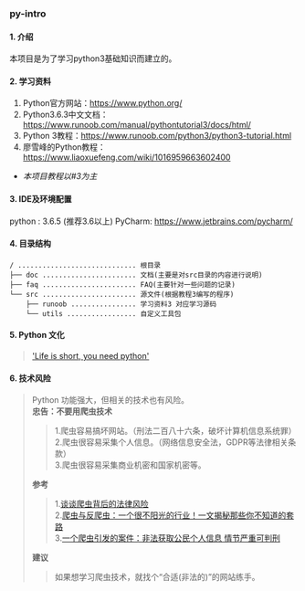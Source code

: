 ### py-intro

#### 1. 介绍
本项目是为了学习python3基础知识而建立的。

#### 2. 学习资料
1. Python官方网站：https://www.python.org/  
2. Python3.6.3中文文档：https://www.runoob.com/manual/pythontutorial3/docs/html/  
3. Python 3教程：https://www.runoob.com/python3/python3-tutorial.html
4. 廖雪峰的Python教程：https://www.liaoxuefeng.com/wiki/1016959663602400  
* _本项目教程以#3为主_

#### 3. IDE及环境配置
python : 3.6.5 (推荐3.6以上)
PyCharm: https://www.jetbrains.com/pycharm/  

#### 4. 目录结构
```
/ ............................. 根目录
├── doc ....................... 文档(主要是对src目录的内容进行说明)
├── faq ....................... FAQ(主要针对一些问题的记录)
└── src ....................... 源文件(根据教程3编写的程序)
    ├── runoob ................ 学习资料3 对应学习源码
    └── utils ................. 自定义工具包
```
#### 5. Python 文化
> ['Life is short, you need python'](https://sebsauvage.net/python/)

#### 6. 技术风险
> Python 功能强大，但相关的技术也有风险。  
> **忠告：不要用爬虫技术**  
>>1.爬虫容易搞坏网站。（刑法二百八十六条，破坏计算机信息系统罪）  
>>2.爬虫很容易采集个人信息。（网络信息安全法，GDPR等法律相关条款）  
>>3.爬虫很容易采集商业机密和国家机密等。  
>
> **参考**  
>>1.[谈谈爬虫背后的法律风险](https://www.cnblogs.com/binyue/p/11719854.html)  
>>2.[爬虫与反爬虫：一个很不阳光的行业！一文揭秘那些你不知道的套路](http://www.sohu.com/a/217594662_185201)  
>>3.[一个爬虫引发的案件：非法获取公民个人信息 情节严重可判刑](http://www.mpaypass.com.cn/news/201910/17091741.html)
>
> **建议**  
>> 如果想学习爬虫技术，就找个“合适(非法的)”的网站练手。  